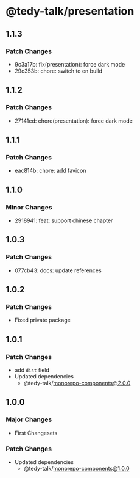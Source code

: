 # @tedy-talk/presentation

## 1.1.3

### Patch Changes

- 9c3a17b: fix(presentation): force dark mode
- 29c353b: chore: switch to en build

## 1.1.2

### Patch Changes

- 27141ed: chore(presentation): force dark mode

## 1.1.1

### Patch Changes

- eac814b: chore: add favicon

## 1.1.0

### Minor Changes

- 2918941: feat: support chinese chapter

## 1.0.3

### Patch Changes

- 077cb43: docs: update references

## 1.0.2

### Patch Changes

- Fixed private package

## 1.0.1

### Patch Changes

- add `dist` field
- Updated dependencies
  - @tedy-talk/monorepo-components@2.0.0

## 1.0.0

### Major Changes

- First Changesets

### Patch Changes

- Updated dependencies
  - @tedy-talk/monorepo-components@1.0.0
